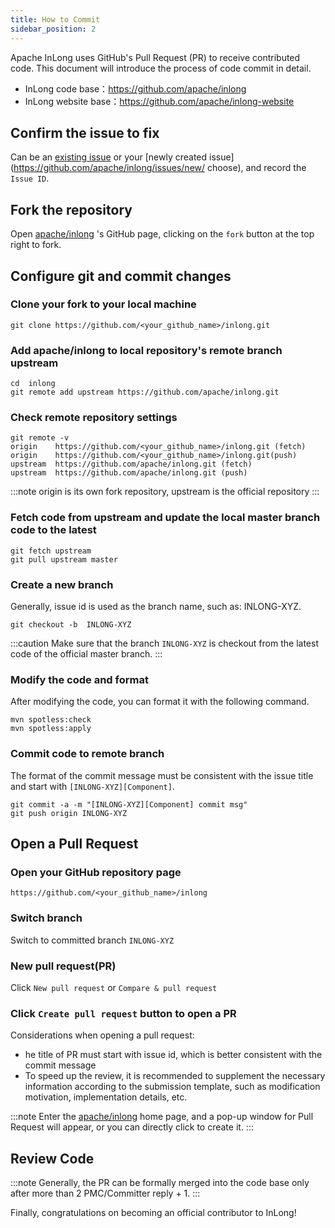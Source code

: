 ```yaml
---
title: How to Commit
sidebar_position: 2
---
```


Apache InLong uses GitHub's Pull Request (PR) to receive contributed code. This document will introduce the process of code commit in detail.
- InLong code base：https://github.com/apache/inlong
- InLong website base：https://github.com/apache/inlong-website

## Confirm the issue to fix
Can be an [existing issue](https://github.com/apache/inlong/issues) or your [newly created issue](https://github.com/apache/inlong/issues/new/ choose), and record the `Issue ID`.

## Fork the repository
Open [apache/inlong](https://github.com/apache/inlong) 's GitHub page, clicking on the `fork` button at the top right to fork.

## Configure git and commit changes
### Clone your fork to your local machine
```shell
git clone https://github.com/<your_github_name>/inlong.git
```

### Add apache/inlong to local repository's remote branch upstream
```shell
cd  inlong
git remote add upstream https://github.com/apache/inlong.git
```

### Check remote repository settings
```shell
git remote -v
origin    https://github.com/<your_github_name>/inlong.git (fetch)
origin    https://github.com/<your_github_name>/inlong.git(push)
upstream  https://github.com/apache/inlong.git (fetch)
upstream  https://github.com/apache/inlong.git (push)
```
:::note
origin is its own fork repository, upstream is the official repository
:::

### Fetch code from upstream and update the local master branch code to the latest
```shell
git fetch upstream
git pull upstream master
```

### Create a new branch
Generally, issue id is used as the branch name, such as: INLONG-XYZ.
```shell
git checkout -b  INLONG-XYZ
```
:::caution
Make sure that the branch `INLONG-XYZ` is checkout from the latest code of the official master branch.
:::

### Modify the code and format
After modifying the code, you can format it with the following command.
```shell
mvn spotless:check
mvn spotless:apply
```

### Commit code to remote branch
The format of the commit message must be consistent with the issue title and start with `[INLONG-XYZ][Component]`.
```shell
git commit -a -m "[INLONG-XYZ][Component] commit msg"
git push origin INLONG-XYZ
```

## Open a Pull Request
### Open your GitHub repository page
```shell
https://github.com/<your_github_name>/inlong
```

### Switch branch
Switch to committed branch `INLONG-XYZ`

### New pull request(PR)
Click `New pull request` or `Compare & pull request`

### Click `Create pull request` button to open a PR
Considerations when opening a pull request:
- he title of PR must start with issue id, which is better consistent with the commit message
- To speed up the review, it is recommended to supplement the necessary information according to the submission template, such as modification motivation, implementation details, etc.

:::note
Enter the [apache/inlong](https://github.com/apache/inlong) home page, and a pop-up window for Pull Request will appear, or you can directly click to create it.
:::

## Review Code
:::note
Generally, the PR can be formally merged into the code base only after more than 2 PMC/Committer reply + 1.
:::

Finally, congratulations on becoming an official contributor to InLong!
